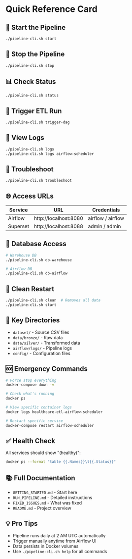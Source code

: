 # Quick Reference Card

## 🚀 Start the Pipeline
```bash
./pipeline-cli.sh start
```

## 🛑 Stop the Pipeline
```bash
./pipeline-cli.sh stop
```

## 📊 Check Status
```bash
./pipeline-cli.sh status
```

## 🔄 Trigger ETL Run
```bash
./pipeline-cli.sh trigger-dag
```

## 📝 View Logs
```bash
./pipeline-cli.sh logs
./pipeline-cli.sh logs airflow-scheduler
```

## 🔧 Troubleshoot
```bash
./pipeline-cli.sh troubleshoot
```

## 🌐 Access URLs

| Service | URL | Credentials |
|---------|-----|-------------|
| Airflow | http://localhost:8080 | airflow / airflow |
| Superset | http://localhost:8088 | admin / admin |

## 💾 Database Access

```bash
# Warehouse DB
./pipeline-cli.sh db-warehouse

# Airflow DB
./pipeline-cli.sh db-airflow
```

## 🧹 Clean Restart
```bash
./pipeline-cli.sh clean  # Removes all data
./pipeline-cli.sh start
```

## 📁 Key Directories

- `dataset/` - Source CSV files
- `data/bronze/` - Raw data
- `data/silver/` - Transformed data
- `airflow/logs/` - Pipeline logs
- `config/` - Configuration files

## 🆘 Emergency Commands

```bash
# Force stop everything
docker-compose down -v

# Check what's running
docker ps

# View specific container logs
docker logs healthcare-etl-airflow-scheduler

# Restart specific service
docker-compose restart airflow-scheduler
```

## ✅ Health Check
All services should show "(healthy)":
```bash
docker ps --format "table {{.Names}}\t{{.Status}}"
```

## 📚 Full Documentation

- `GETTING_STARTED.md` - Start here
- `RUN_PIPELINE.md` - Detailed instructions
- `FIXED_ISSUES.md` - What was fixed
- `README.md` - Project overview

## 💡 Pro Tips

- Pipeline runs daily at 2 AM UTC automatically
- Trigger manually anytime from Airflow UI
- Data persists in Docker volumes
- Use `./pipeline-cli.sh help` for all commands
